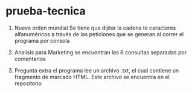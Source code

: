 # prueba-tecnica

1. Nuevo orden mundial
  Se tiene que dijitar la cadena te caracteres alfanuméricos a través de las peticiones que se generan al correr el programa por consola
  
2. Analisis para Marketing
  se encuentran las 6 consultas separadas por comentarios
  
4. Pregunta extra
  el programa lee un archivo .txt, el cual contiene un fragmento de marcado HTML. Este archivo se encuentra en el repositorio 
